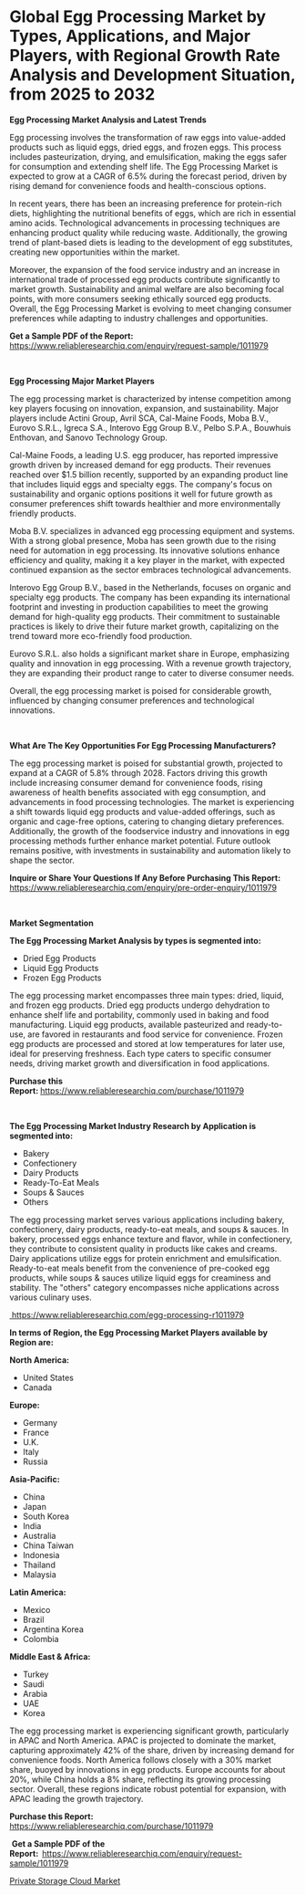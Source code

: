 <p><h1>Global Egg Processing Market by Types, Applications, and Major Players, with Regional Growth Rate Analysis and Development Situation, from 2025 to 2032</h1></p><p><strong>Egg Processing Market Analysis and Latest Trends</strong></p>
<p><p>Egg processing involves the transformation of raw eggs into value-added products such as liquid eggs, dried eggs, and frozen eggs. This process includes pasteurization, drying, and emulsification, making the eggs safer for consumption and extending shelf life. The Egg Processing Market is expected to grow at a CAGR of 6.5% during the forecast period, driven by rising demand for convenience foods and health-conscious options. </p><p>In recent years, there has been an increasing preference for protein-rich diets, highlighting the nutritional benefits of eggs, which are rich in essential amino acids. Technological advancements in processing techniques are enhancing product quality while reducing waste. Additionally, the growing trend of plant-based diets is leading to the development of egg substitutes, creating new opportunities within the market. </p><p>Moreover, the expansion of the food service industry and an increase in international trade of processed egg products contribute significantly to market growth. Sustainability and animal welfare are also becoming focal points, with more consumers seeking ethically sourced egg products. Overall, the Egg Processing Market is evolving to meet changing consumer preferences while adapting to industry challenges and opportunities.</p></p>
<p><strong>Get a Sample PDF of the Report:&nbsp;</strong> <a href="https://www.reliableresearchiq.com/enquiry/request-sample/1011979?utm_campaign=2293&utm_medium=2&utm_source=Github&utm_content=ia&utm_term=06032025&utm_id=egg-processing">https://www.reliableresearchiq.com/enquiry/request-sample/1011979</a></p>
<p>&nbsp;</p>
<p><strong>Egg Processing Major Market Players</strong></p>
<p><p>The egg processing market is characterized by intense competition among key players focusing on innovation, expansion, and sustainability. Major players include Actini Group, Avril SCA, Cal-Maine Foods, Moba B.V., Eurovo S.R.L., Igreca S.A., Interovo Egg Group B.V., Pelbo S.P.A., Bouwhuis Enthovan, and Sanovo Technology Group. </p><p>Cal-Maine Foods, a leading U.S. egg producer, has reported impressive growth driven by increased demand for egg products. Their revenues reached over $1.5 billion recently, supported by an expanding product line that includes liquid eggs and specialty eggs. The company's focus on sustainability and organic options positions it well for future growth as consumer preferences shift towards healthier and more environmentally friendly products.</p><p>Moba B.V. specializes in advanced egg processing equipment and systems. With a strong global presence, Moba has seen growth due to the rising need for automation in egg processing. Its innovative solutions enhance efficiency and quality, making it a key player in the market, with expected continued expansion as the sector embraces technological advancements.</p><p>Interovo Egg Group B.V., based in the Netherlands, focuses on organic and specialty egg products. The company has been expanding its international footprint and investing in production capabilities to meet the growing demand for high-quality egg products. Their commitment to sustainable practices is likely to drive their future market growth, capitalizing on the trend toward more eco-friendly food production.</p><p>Eurovo S.R.L. also holds a significant market share in Europe, emphasizing quality and innovation in egg processing. With a revenue growth trajectory, they are expanding their product range to cater to diverse consumer needs. </p><p>Overall, the egg processing market is poised for considerable growth, influenced by changing consumer preferences and technological innovations.</p></p>
<p>&nbsp;</p>
<p><strong>What Are The Key Opportunities For Egg Processing Manufacturers?</strong></p>
<p><p>The egg processing market is poised for substantial growth, projected to expand at a CAGR of 5.8% through 2028. Factors driving this growth include increasing consumer demand for convenience foods, rising awareness of health benefits associated with egg consumption, and advancements in food processing technologies. The market is experiencing a shift towards liquid egg products and value-added offerings, such as organic and cage-free options, catering to changing dietary preferences. Additionally, the growth of the foodservice industry and innovations in egg processing methods further enhance market potential. Future outlook remains positive, with investments in sustainability and automation likely to shape the sector.</p></p>
<p><strong>Inquire or Share Your Questions If Any Before Purchasing This Report:</strong> <a href="https://www.reliableresearchiq.com/enquiry/pre-order-enquiry/1011979?utm_campaign=2293&utm_medium=2&utm_source=Github&utm_content=ia&utm_term=06032025&utm_id=egg-processing">https://www.reliableresearchiq.com/enquiry/pre-order-enquiry/1011979</a></p>
<p>&nbsp;</p>
<p><strong>Market Segmentation</strong></p>
<p><strong>The Egg Processing Market Analysis by types is segmented into:</strong></p>
<p><ul><li>Dried Egg Products</li><li>Liquid Egg Products</li><li>Frozen Egg Products</li></ul></p>
<p><p>The egg processing market encompasses three main types: dried, liquid, and frozen egg products. Dried egg products undergo dehydration to enhance shelf life and portability, commonly used in baking and food manufacturing. Liquid egg products, available pasteurized and ready-to-use, are favored in restaurants and food service for convenience. Frozen egg products are processed and stored at low temperatures for later use, ideal for preserving freshness. Each type caters to specific consumer needs, driving market growth and diversification in food applications.</p></p>
<p><strong>Purchase this Report:&nbsp;</strong><a href="https://www.reliableresearchiq.com/purchase/1011979?utm_campaign=2293&utm_medium=2&utm_source=Github&utm_content=ia&utm_term=06032025&utm_id=egg-processing">https://www.reliableresearchiq.com/purchase/1011979</a></p>
<p>&nbsp;</p>
<p><strong>The Egg Processing Market Industry Research by Application is segmented into:</strong></p>
<p><ul><li>Bakery</li><li>Confectionery</li><li>Dairy Products</li><li>Ready-To-Eat Meals</li><li>Soups & Sauces</li><li>Others</li></ul></p>
<p><p>The egg processing market serves various applications including bakery, confectionery, dairy products, ready-to-eat meals, and soups & sauces. In bakery, processed eggs enhance texture and flavor, while in confectionery, they contribute to consistent quality in products like cakes and creams. Dairy applications utilize eggs for protein enrichment and emulsification. Ready-to-eat meals benefit from the convenience of pre-cooked egg products, while soups & sauces utilize liquid eggs for creaminess and stability. The "others" category encompasses niche applications across various culinary uses.</p></p>
<p><a href="https://www.reliableresearchiq.com/egg-processing-r1011979?utm_campaign=2293&utm_medium=2&utm_source=Github&utm_content=ia&utm_term=06032025&utm_id=egg-processing">&nbsp;https://www.reliableresearchiq.com/egg-processing-r1011979</a></p>
<p><strong>In terms of Region, the Egg Processing Market Players available by Region are:</strong></p>
<p>
    <p> <strong> North America: </strong>
        <ul>
            <li>United States</li>
            <li>Canada</li>
        </ul>
        </p> 
    <p> <strong> Europe: </strong>
        <ul>
            <li>Germany</li>
            <li>France</li>
            <li>U.K.</li>
            <li>Italy</li>
            <li>Russia</li>
        </ul>
        </p> 
    <p> <strong> Asia-Pacific: </strong>
        <ul>
            <li>China</li>
            <li>Japan</li>
            <li>South Korea</li>
            <li>India</li>
            <li>Australia</li>
            <li>China Taiwan</li>
            <li>Indonesia</li>
            <li>Thailand</li>
            <li>Malaysia</li>
        </ul>
        </p> 
    <p> <strong> Latin America: </strong>
        <ul>
            <li>Mexico</li>
            <li>Brazil</li>
            <li>Argentina Korea</li>
            <li>Colombia</li>
        </ul>
        </p> 
    <p> <strong> Middle East & Africa: </strong>
        <ul>
            <li>Turkey</li>
            <li>Saudi</li>
            <li>Arabia</li>
            <li>UAE</li>
            <li>Korea</li>
        </ul>
    </p>
    </p>
<p><p>The egg processing market is experiencing significant growth, particularly in APAC and North America. APAC is projected to dominate the market, capturing approximately 42% of the share, driven by increasing demand for convenience foods. North America follows closely with a 30% market share, buoyed by innovations in egg products. Europe accounts for about 20%, while China holds a 8% share, reflecting its growing processing sector. Overall, these regions indicate robust potential for expansion, with APAC leading the growth trajectory.</p></p>
<p><strong>Purchase this Report: </strong><a href="https://www.reliableresearchiq.com/purchase/1011979?utm_campaign=2293&utm_medium=2&utm_source=Github&utm_content=ia&utm_term=06032025&utm_id=egg-processing">https://www.reliableresearchiq.com/purchase/1011979</a></p>
<p>&nbsp;<strong>Get a Sample PDF of the Report:&nbsp;&nbsp;</strong><a href="https://www.reliableresearchiq.com/enquiry/request-sample/1011979?utm_campaign=2293&utm_medium=2&utm_source=Github&utm_content=ia&utm_term=06032025&utm_id=egg-processing">https://www.reliableresearchiq.com/enquiry/request-sample/1011979</a></p>
<p><strong></strong></p>
<p><p><a href="https://github.com/gerdabatiskzv9/Market-Research-Report-List-1/blob/main/private-storage-cloud-market.md?utm_campaign=2293&utm_medium=2&utm_source=Github&utm_content=ia&utm_term=06032025&utm_id=egg-processing">Private Storage Cloud Market</a></p></p>